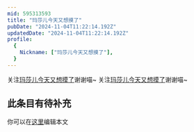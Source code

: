 ```yaml
---
mid: 595313593
title: "玛莎儿今天又想摸了"
pubDate: "2024-11-04T11:22:14.192Z"
updatedDate: "2024-11-04T11:22:14.192Z"
profile:
  {
    Nickname: ["玛莎儿今天又想摸了"],
  }
---
```


关注[玛莎儿今天又想摸了](https://space.bilibili.com/595313593)谢谢喵~ 关注[玛莎儿今天又想摸了](https://space.bilibili.com/595313593)谢谢喵~

## 此条目有待补充
你可以在[这里](https://github.com/Yuhanawa/VTuber.ICU-Content/edit/master/v/玛莎儿今天又想摸了/index.md)编辑本文
